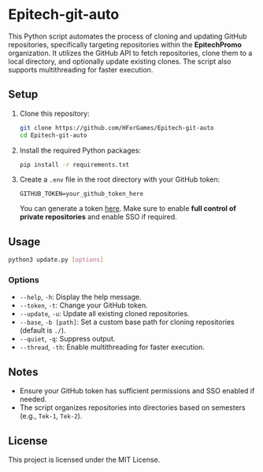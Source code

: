 # Epitech-git-auto

This Python script automates the process of cloning and updating GitHub repositories, specifically targeting repositories within the **EpitechPromo** organization. It utilizes the GitHub API to fetch repositories, clone them to a local directory, and optionally update existing clones. The script also supports multithreading for faster execution.
## Setup

1. Clone this repository:
   ```bash
   git clone https://github.com/HForGames/Epitech-git-auto
   cd Epitech-git-auto
   ```

2. Install the required Python packages:
   ```bash
   pip install -r requirements.txt
   ```

3. Create a `.env` file in the root directory with your GitHub token:
   ```env
   GITHUB_TOKEN=your_github_token_here
   ```

   You can generate a token [here](https://github.com/settings/tokens/new). Make sure to enable **full control of private repositories** and enable SSO if required.

## Usage

```bash
python3 update.py [options]
```

### Options

- `--help`, `-h`: Display the help message.
- `--token`, `-t`: Change your GitHub token.
- `--update`, `-u`: Update all existing cloned repositories.
- `--base`, `-b [path]`: Set a custom base path for cloning repositories (default is `./`).
- `--quiet`, `-q`: Suppress output.
- `--thread`, `-th`: Enable multithreading for faster execution.

## Notes

- Ensure your GitHub token has sufficient permissions and SSO enabled if needed.
- The script organizes repositories into directories based on semesters (e.g., `Tek-1`, `Tek-2`).

## License

This project is licensed under the MIT License.
